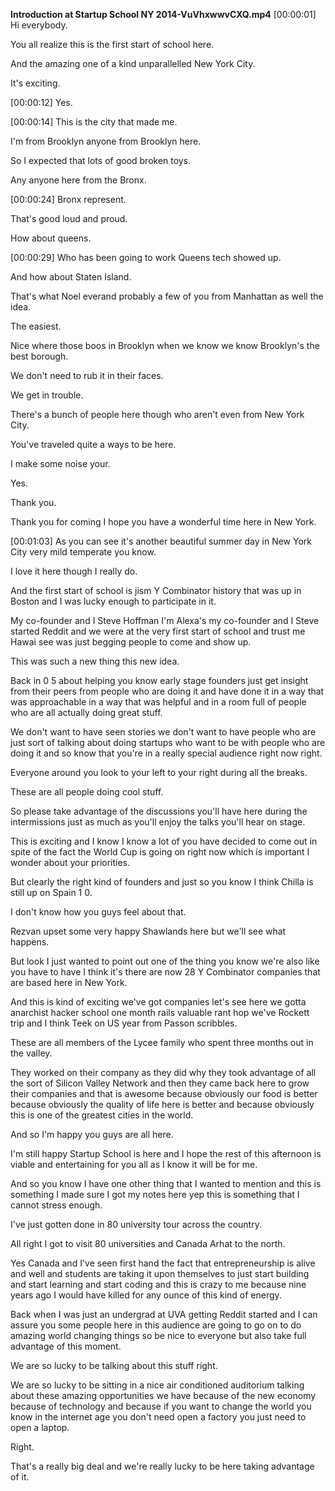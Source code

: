 **Introduction at Startup School NY 2014-VuVhxwwvCXQ.mp4**  \[00:00:01\] Hi everybody.

You all realize this is the first start of school here.

And the amazing one of a kind unparallelled New York City.

It\'s exciting.

 \[00:00:12\] Yes.

 \[00:00:14\] This is the city that made me.

I\'m from Brooklyn anyone from Brooklyn here.

So I expected that lots of good broken toys.

Any anyone here from the Bronx.

 \[00:00:24\] Bronx represent.

That\'s good loud and proud.

How about queens.

 \[00:00:29\] Who has been going to work Queens tech showed up.

And how about Staten Island.

That\'s what Noel everand probably a few of you from Manhattan as well the idea.

The easiest.

Nice where those boos in Brooklyn when we know we know Brooklyn\'s the best borough.

We don\'t need to rub it in their faces.

We get in trouble.

There\'s a bunch of people here though who aren\'t even from New York City.

You\'ve traveled quite a ways to be here.

I make some noise your.

Yes.

Thank you.

Thank you for coming I hope you have a wonderful time here in New York.

 \[00:01:03\] As you can see it\'s another beautiful summer day in New York City very mild temperate you know.

I love it here though I really do.

And the first start of school is jism Y Combinator history that was up in Boston and I was lucky enough to participate in it.

My co-founder and I Steve Hoffman I\'m Alexa\'s my co-founder and I Steve started Reddit and we were at the very first start of school and trust me Hawai see was just begging people to come and show up.

This was such a new thing this new idea.

Back in 0 5 about helping you know early stage founders just get insight from their peers from people who are doing it and have done it in a way that was approachable in a way that was helpful and in a room full of people who are all actually doing great stuff.

We don\'t want to have seen stories we don\'t want to have people who are just sort of talking about doing startups who want to be with people who are doing it and so know that you\'re in a really special audience right now right.

Everyone around you look to your left to your right during all the breaks.

These are all people doing cool stuff.

So please take advantage of the discussions you\'ll have here during the intermissions just as much as you\'ll enjoy the talks you\'ll hear on stage.

This is exciting and I know I know a lot of you have decided to come out in spite of the fact the World Cup is going on right now which is important I wonder about your priorities.

But clearly the right kind of founders and just so you know I think Chilla is still up on Spain 1 0.

I don\'t know how you guys feel about that.

Rezvan upset some very happy Shawlands here but we\'ll see what happens.

But look I just wanted to point out one of the thing you know we\'re also like you have to have I think it\'s there are now 28 Y Combinator companies that are based here in New York.

And this is kind of exciting we\'ve got companies let\'s see here we gotta anarchist hacker school one month rails valuable rant hop we\'ve Rockett trip and I think Teek on US year from Passon scribbles.

These are all members of the Lycee family who spent three months out in the valley.

They worked on their company as they did why they took advantage of all the sort of Silicon Valley Network and then they came back here to grow their companies and that is awesome because obviously our food is better because obviously the quality of life here is better and because obviously this is one of the greatest cities in the world.

And so I\'m happy you guys are all here.

I\'m still happy Startup School is here and I hope the rest of this afternoon is viable and entertaining for you all as I know it will be for me.

And so you know I have one other thing that I wanted to mention and this is something I made sure I got my notes here yep this is something that I cannot stress enough.

I\'ve just gotten done in 80 university tour across the country.

All right I got to visit 80 universities and Canada Arhat to the north.

Yes Canada and I\'ve seen first hand the fact that entrepreneurship is alive and well and students are taking it upon themselves to just start building and start learning and start coding and this is crazy to me because nine years ago I would have killed for any ounce of this kind of energy.

Back when I was just an undergrad at UVA getting Reddit started and I can assure you some people here in this audience are going to go on to do amazing world changing things so be nice to everyone but also take full advantage of this moment.

We are so lucky to be talking about this stuff right.

We are so lucky to be sitting in a nice air conditioned auditorium talking about these amazing opportunities we have because of the new economy because of technology and because if you want to change the world you know in the internet age you don\'t need open a factory you just need to open a laptop.

Right.

That\'s a really big deal and we\'re really lucky to be here taking advantage of it.
